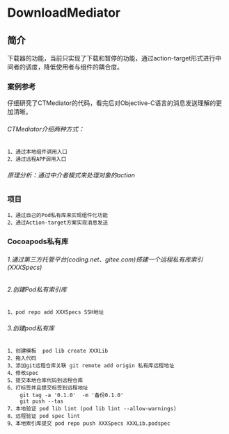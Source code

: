 # DownloadMediator
## 简介
下载器的功能，当前只实现了下载和暂停的功能，通过action-target形式进行中间者的调度，降低使用者与组件的耦合度。
### 案例参考
仔细研究了CTMediator的代码，看完后对Objective-C语言的消息发送理解的更加清晰。
###### CTMediator介绍两种方式：
	1、通过本地组件调用入口 
	2、通过远程APP调用入口
###### 原理分析：通过中介者模式来处理对象的action
### 项目
	1、通过自己的Pod私有库来实现组件化功能
	2、通过Action-target方案实现消息发送
### Cocoapods私有库
###### 1.通过第三方托管平台(coding.net、gitee.com)搭建一个远程私有库索引(XXXSpecs)
###### 2.创建Pod私有索引库
	1、pod repo add XXXSpecs SSH地址
###### 3.创建pod私有库
	1、创建模板  pod lib create XXXLib
	2、拖入代码
	3、添加git远程仓库关联 git remote add origin 私有库远程地址
	4、修改spec
	5、提交本地仓库代码到远程仓库
	6、打标签并且提交标签到远程地址
		git tag -a '0.1.0'  -m '备份0.1.0'
		git push --tas
	7、本地验证 pod lib lint (pod lib lint --allow-warnings)
	8、远程验证 pod spec lint
	9、本地索引库提交 pod repo push XXXSpecs XXXLib.podspec





